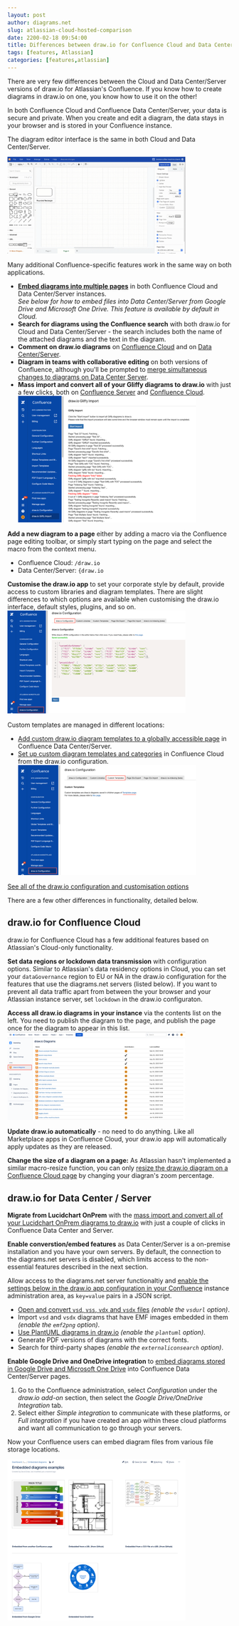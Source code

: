 ```yaml
---
layout: post
author: diagrams.net
slug: atlassian-cloud-hosted-comparison
date: 2200-02-18 09:54:00
title: Differences between draw.io for Confluence Cloud and Data Center/Server 
tags: [features, Atlassian]
categories: [features,atlassian]
---
```


There are very few differences between the Cloud and Data Center/Server versions of draw.io for Atlassian's Confluence. If you know how to create diagrams in draw.io on one, you know how to use it on the other!

In both Confluence Cloud and Confluence Data Center/Server, your data is secure and private. When you create and edit a diagram, the data stays in your browser and is stored in your Confluence instance. 

The diagram editor interface is the same in both Cloud and Data Center/Server. 

<img src="/assets/img/blog/drawio-confluence-cloud-demo.gif" style="width=100%;max-width:400px;height:auto;" alt="The draw.io editor works in the same way on Confluence Cloud and Data Center/Server">

Many additional Confluence-specific features work in the same way on both applications.

* [**Embed diagrams into multiple pages**](/https://drawio-app.com/embed-existing-draw-io-diagrams-in-confluence-pages/) in both Confluence Cloud and Data Center/Server instances. 
<br />_See below for how to embed files into Data Center/Server from Google Drive and Microsoft One Drive. This feature is available by default in Cloud._
* **Search for diagrams using the Confluence search** with both draw.io for Cloud and Data Center/Server - the search includes both the name of the attached diagrams and the text in the diagram. 
* **Comment on draw.io diagrams** on [Confluence Cloud](https://drawio-app.com/comment-diagrams-confluence-cloud/) and on [Data Center/Server](https://drawio-app.com/comment-on-draw-io-diagrams-in-confluence-server/).
* **Diagram in teams with collaborative editing** on both versions of Confluence, although you'll be prompted to [merge simultaneous changes to diagrams on Data Center Server](https://drawio-app.com/merge-diagram-edits-confluence-server/).
* **Mass import and convert all of your Gliffy diagrams to draw.io** with just a few clicks, both on [Confluence Server](/doc/faq/mass-import-gliffy-confluence-server.html) and [Confluence Cloud](/doc/faq/mass-import-gliffy-confluence-cloud.html).
<br /><img src="/assets/img/blog/confluence-cloud-gliffy-import-log.png" style="width=100%;max-width:400px;height:auto;" alt="Log of the Gliffy mass import to draw.io in Confluence Cloud">

**Add a new diagram to a page** either by adding a macro via the Confluence page editing toolbar, or simply start typing on the page and select the macro from the context menu.
* Confluence Cloud: ``/draw.io``
* Data Center/Server: ``{draw.io``

**Customise the draw.io app** to set your corporate style by default, provide access to custom libraries and diagram templates. There are slight differences to which options are available when customising the draw.io interface, default styles, plugins, and so on. 
<br /><img src="/assets/img/blog/custom-colours-json-confluence-cloud.png" style="width=100%;max-width:400px;height:auto;" alt="JSON code for a custom style palette and custom default preset colours in the colour dialog in draw.io for Confluence Cloud">

Custom templates are managed in different locations: 
* [Add custom draw.io diagram templates to a globally accessible page](/doc/faq/custom-templates-confluence-server.html) in Confluence Data Center/Server.
* [Set up custom diagram templates and categories](/doc/faq/custom-templates-confluence-cloud.html) in Confluence Cloud from the draw.io configuration. 
<br /><img src="/assets/img/blog/open-custom-templates-confluence-cloud-admin.png" style="width=100%;max-width:400px;height:auto;" alt="Go to the Templates page via the draw.io Configuration in Confluence Cloud">


[See all of the draw.io configuration and customisation options](/doc/faq/configure-diagram-editor.html)

There are a few other differences in functionality, detailed below.

## draw.io for Confluence Cloud

draw.io for Confluence Cloud has a few additional features based on Atlassian's Cloud-only functionality.

**Set data regions or lockdown data transmission** with configuration options. Similar to Atlassian's data residency options in Cloud, you can set your ``dataGovernance`` region to EU or NA in the draw.io configuration for the features that use the diagrams.net servers (listed below). If you want to prevent all data traffic apart from between the your browser and your Atlassian instance server, set ``lockdown`` in the draw.io configuraton.

**Access all draw.io diagrams in your instance** via the contents list on the left.  You need to publish the diagram to the page, and publish the page once for the diagram to appear in this list.
<br /><img src="/assets/img/blog/confluence-cloud-list-drawio-diagrams.png" style="width=100%;max-width:400px;height:auto;" alt="See all of the draw.io diagrams in the instance on one page in Confluence Cloud">

**Update draw.io automatically** - no need to do anything. Like all Marketplace apps in Confluence Cloud, your draw.io app will automatically apply updates as they are released.

**Change the size of a diagram on a page:** As Atlassian hasn't implemented a similar macro-resize function, you can only [resize the draw.io diagram on a Confluence Cloud page](/doc/faq/resize-viewer-confluence-cloud.html) by changing your diagran's zoom percentage.

## draw.io for Data Center / Server

**Migrate from Lucidchart OnPrem** with the [mass import and convert all of your Lucidchart OnPrem diagrams to draw.io](/doc/faq/lucidchart-onprem-to-drawio.html) with just a couple of clicks in Confluence Data Center and Server.

**Enable converstion/embed features** as Data Center/Server is a on-premise installation and you have your own servers. By default, the connection to the diagrams.net servers is disabled, which limits access to the non-essential features described in the next section. 

Allow access to the diagrams.net server functionaltiy and [enable the settings below in the draw.io app configuration in your Confluence](/doc/faq/configure-drawio-confluence-server.html) instance administration area, as ``key=value`` pairs in a JSON script.

* [Open and convert ``vsd``, ``vss``, ``vdx`` and ``vsdx`` files](/doc/faq/open-vsd-files-confluence-server.html) _(enable the ``vsdurl`` option)_.
* Import ``vsd`` and ``vsdx`` diagrams that have EMF images embedded in them _(enable the  ``emf2png`` option)_.
* [Use PlantUML diagrams in draw.io](https://drawio-app.com/use-plantuml-in-draw-io/) _(enable the ``plantuml`` option)_.
* Generate PDF versions of diagrams with the correct fonts.
* Search for third-party shapes _(enable the ``externaliconsearch`` option)_.

**Enable Google Drive and OneDrive integration** to [embed diagrams stored in Google Drive and Microsoft One Drive]((/doc/faq/googledrive-onedrive-integration-enable-confluence-server.html)) into Confluence Data Center/Server pages.

1. Go to the Confluence administration, select _Configuration_ under the _draw.io add-on_ section, then select the _Google Drive/OneDrive Integration_ tab.
2. Select either _Simple integration_ to communicate with these platforms, or _Full integration_ if you have created an app within these cloud platforms and want all communication to go through your servers.

Now your Confluence users can embed diagram files from various file storage locations.

<img src="/assets/img/blog/embed-diagrams-confluence-server.png" style="width=100%;max-width:400px;height:auto;" alt="Embedded diagrams in draw.io for Confluence Data Center and Server">